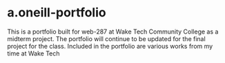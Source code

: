 # a.oneill-portfolio
This is a portfolio built for web-287 at Wake Tech Community College as a midterm project. 
The portfolio will continue to be updated for the final project for the class.
Included in the portfolio are various works from my time at Wake Tech
